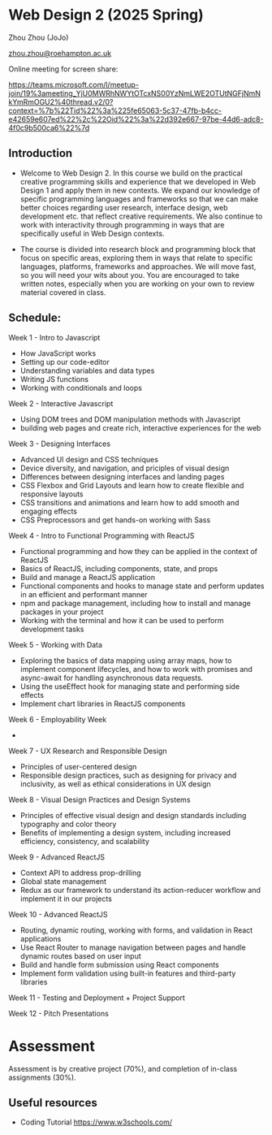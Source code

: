 # Web Design 2 (2025 Spring)

Zhou Zhou (JoJo)

zhou.zhou@roehampton.ac.uk

Online meeting for screen share:

https://teams.microsoft.com/l/meetup-join/19%3ameeting_YjU0MWRhNWYtOTcxNS00YzNmLWE2OTUtNGFjNmNkYmRmOGU2%40thread.v2/0?context=%7b%22Tid%22%3a%225fe65063-5c37-47fb-b4cc-e42659e607ed%22%2c%22Oid%22%3a%22d392e667-97be-44d6-adc8-4f0c9b500ca6%22%7d



## Introduction

- Welcome to Web Design 2. In this course we build on the practical creative programming skills and experience that we developed in Web Design 1 and apply them in new contexts. We expand our knowledge of specific programming languages and frameworks so that we can make better choices regarding user research, interface design, web development etc. that reflect creative requirements. We also continue to work with interactivity through programming in ways that are specifically useful in Web Design contexts.

- The course is divided into research block and programming block that focus on specific areas, exploring them in ways that relate to specific languages, platforms, frameworks and approaches. We will move fast, so you will need your wits about you. You are encouraged to take written notes, especially when you are working on your own to review material covered in class.


## Schedule:

Week 1 - Intro to Javascript

- How JavaScript works
- Setting up our code-editor
- Understanding variables and data types
- Writing JS functions
- Working with conditionals and loops

Week 2 - Interactive Javascript

- Using DOM trees and DOM manipulation methods with Javascript
- building web pages and create rich, interactive experiences for the web

Week 3 - Designing Interfaces

- Advanced UI design and CSS techniques
- Device diversity, and navigation, and priciples of visual design
- Differences between designing interfaces and landing pages
- CSS Flexbox and Grid Layouts and learn how to create flexible and responsive layouts
- CSS transitions and animations and learn how to add smooth and engaging effects
- CSS Preprocessors and get hands-on working with Sass

Week 4 - Intro to Functional Programming with ReactJS

- Functional programming and how they can be applied in the context of ReactJS
- Basics of ReactJS, including components, state, and props
- Build and manage a ReactJS application
- Functional components and hooks to manage state and perform updates in an efficient and performant manner
- npm and package management, including how to install and manage packages in your project
- Working with the terminal and how it can be used to perform development tasks

Week 5 - Working with Data

- Exploring the basics of data mapping using array maps, how to implement component lifecycles, and how to work with promises and async-await for handling asynchronous data requests.
- Using the useEffect hook for managing state and performing side effects
- Implement chart libraries in ReactJS components

Week 6 - Employability Week

- 

Week 7 - UX Research and Responsible Design

- Principles of user-centered design
- Responsible design practices, such as designing for privacy and inclusivity, as well as ethical considerations in UX design

Week 8 - Visual Design Practices and Design Systems

- Principles of effective visual design and design standards including typography and color theory
- Benefits of implementing a design system, including increased efficiency, consistency, and scalability

Week 9 - Advanced ReactJS

- Context API to address prop-drilling
- Global state management
- Redux as our framework to understand its action-reducer workflow and implement it in our projects

Week 10 - Advanced ReactJS

- Routing, dynamic routing, working with forms, and validation in React applications
- Use React Router to manage navigation between pages and handle dynamic routes based on user input
- Build and handle form submission using React components
- Implement form validation using built-in features and third-party libraries

Week 11 - Testing and Deployment + Project Support

Week 12 - Pitch Presentations




# Assessment
Assessment is by creative project (70%), and completion of in-class assignments (30%).

## Useful resources

- Coding Tutorial
https://www.w3schools.com/



